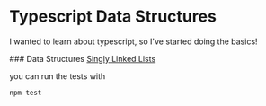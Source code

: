 # Typescript Data Structures
I wanted to learn about typescript, so I've started doing the basics!

### Data Structures
[Singly Linked Lists](./src/SinglyLinkedList)

you can run the tests with
```bash
npm test
```